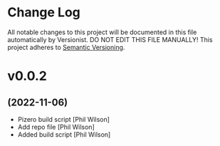 # Change Log

All notable changes to this project will be documented in this file
automatically by Versionist. DO NOT EDIT THIS FILE MANUALLY!
This project adheres to [Semantic Versioning](http://semver.org/).

# v0.0.2
## (2022-11-06)

* Pizero build script [Phil Wilson]
* Add repo file [Phil Wilson]
* Added build script [Phil Wilson]
